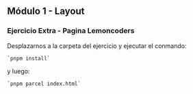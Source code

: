 ## Módulo 1 - Layout

### Ejercicio Extra - Pagina Lemoncoders

Desplazarnos a la carpeta del ejercicio y ejecutar el conmando:

    `pnpm install`

y luego:

    `pnpm parcel index.html`
